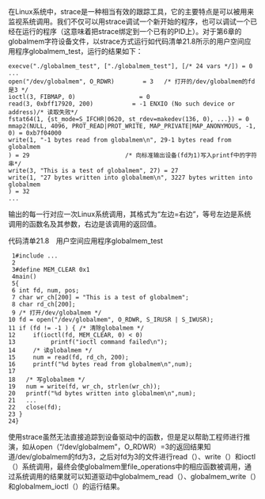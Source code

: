 在Linux系统中，strace是一种相当有效的跟踪工具，它的主要特点是可以被用来监视系统调用。我们不仅可以用strace调试一个新开始的程序，也可以调试一个已经在运行的程序（这意味着把strace绑定到一个已有的PID上）。对于第6章的globalmem字符设备文件，以strace方式运行如代码清单21.8所示的用户空间应用程序globalmem_test，运行的结果如下：

```
execve("./globalmem_test", ["./globalmem_test"], [/* 24 vars */]) = 0
...
open("/dev/globalmem", O_RDWR)        = 3   /* 打开的/dev/globalmem的fd是3 */
ioctl(3, FIBMAP, 0)                  = 0
read(3, 0xbff17920, 200)           = -1 ENXIO (No such device or address)/* 读取失败*/
fstat64(1, {st_mode=S_IFCHR|0620, st_rdev=makedev(136, 0), ...}) = 0
mmap2(NULL, 4096, PROT_READ|PROT_WRITE, MAP_PRIVATE|MAP_ANONYMOUS, -1, 0) = 0xb7f04000
write(1, "-1 bytes read from globalmem\n", 29-1 bytes read from globalmem
) = 29                           /* 向标准输出设备(fd为1)写入printf中的字符串*/
write(3, "This is a test of globalmem", 27) = 27
write(1, "27 bytes written into globalmem\n", 3227 bytes written into globalmem
) = 32
...
```

输出的每一行对应一次Linux系统调用，其格式为“左边=右边”，等号左边是系统调用的函数名及其参数，右边是该调用的返回值。

代码清单21.8　用户空间应用程序globalmem_test

```
 1#include ...
 2
 3#define MEM_CLEAR 0x1
 4main()
 5{
 6 int fd, num, pos;
 7 char wr_ch[200] = "This is a test of globalmem";
 8 char rd_ch[200];
 9 /* 打开/dev/globalmem */
10 fd = open("/dev/globalmem", O_RDWR, S_IRUSR | S_IWUSR);
11 if (fd != -1 ) { /* 清除globalmem */
12     if(ioctl(fd, MEM_CLEAR, 0) < 0)
13          printf("ioctl command failed\n");
14     /* 读globalmem */
15     num = read(fd, rd_ch, 200);
16     printf("%d bytes read from globalmem\n",num);
17
18   /* 写globalmem */
19   num = write(fd, wr_ch, strlen(wr_ch));
20   printf("%d bytes written into globalmem\n",num);
21   ...
22   close(fd);
23 }
24}
```

使用strace虽然无法直接追踪到设备驱动中的函数，但是足以帮助工程师进行推演，如从open（“/dev/globalmem”，O_RDWR）=3的返回结果知道/dev/globalmem的fd为3，之后对fd为3的文件进行read（）、write（）和ioctl（）系统调用，最终会使globalmem里file_operations中的相应函数被调用，通过系统调用的结果就可以知道驱动中globalmem_read（）、globalmem_write（）和globalmem_ioctl（）的运行结果。